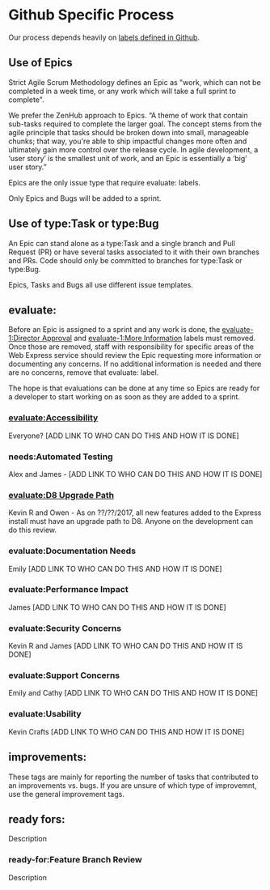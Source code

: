 # Github Specific Process

Our process depends heavily on [labels defined in Github](https://github.com/CuBoulder/express/labels).

## Use of Epics

Strict Agile Scrum Methodology defines an Epic as "work, which can not be completed in a week time, or any work which will take a full sprint to complete".

We prefer the ZenHub approach to Epics.  “A theme of work that contain sub-tasks required to complete the larger goal. The concept stems from the agile principle that tasks should be broken down into small, manageable chunks; that way, you're able to ship impactful changes more often and ultimately gain more control over the release cycle. In agile development, a ‘user story’ is the smallest unit of work, and an Epic is essentially a ‘big’ user story.”

Epics are the only issue type that require evaluate: labels. 

Only Epics and Bugs will be added to a sprint.

## Use of type:Task or type:Bug

An Epic can stand alone as a type:Task and a single branch and Pull Request (PR) or have several tasks associated to it with their own branches and PRs.  Code should only be committed to branches for type:Task or type:Bug.  

Epics, Tasks and Bugs all use different issue templates.

## evaluate:

Before an Epic is assigned to a sprint and any work is done, the [evaluate-1:Director Approval](https://github.com/CuBoulder/express/labels/evaluate-1%3ADirector%20Approval) and [evaluate-1:More Information](https://github.com/CuBoulder/express/labels/evaluate-1%3AMore%20Information) labels must removed.  Once those are removed, staff with responsibility for specific areas of the Web Express service should review the Epic requesting more information or documenting any concerns.  If no additional information is needed and there are no concerns, remove that evaluate: label.

The hope is that evaluations can be done at any time so Epics are ready for a developer to start working on as soon as they are added to a sprint.

### [evaluate:Accessibility](https://github.com/CuBoulder/express/labels/evaluate-2%3AAccessibility)

Everyone? [ADD LINK TO WHO CAN DO THIS AND HOW IT IS DONE]

### needs:Automated Testing

Alex and James - [ADD LINK TO WHO CAN DO THIS AND HOW IT IS DONE]

### [evaluate:D8 Upgrade Path](https://github.com/CuBoulder/express/labels/evaluate-2%3AD8%20Upgrade%20Path)

Kevin R and Owen - As on ??/??/2017, all new features added to the Express install must have an upgrade path to D8.  Anyone on the development can do this review.

### evaluate:Documentation Needs

Emily [ADD LINK TO WHO CAN DO THIS AND HOW IT IS DONE]

### evaluate:Performance Impact

James [ADD LINK TO WHO CAN DO THIS AND HOW IT IS DONE]

### evaluate:Security Concerns

Kevin R and James [ADD LINK TO WHO CAN DO THIS AND HOW IT IS DONE]

### evaluate:Support Concerns

Emily and Cathy [ADD LINK TO WHO CAN DO THIS AND HOW IT IS DONE]

### evaluate:Usability

Kevin Crafts [ADD LINK TO WHO CAN DO THIS AND HOW IT IS DONE]

## improvements:

These tags are mainly for reporting the number of tasks that contributed to an improvements vs. bugs.  If you are unsure of which type of improvemnt, use the general improvement tags. 

## ready fors:

Description

### ready-for:Feature Branch Review

Description




